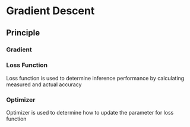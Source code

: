 # Gradient Descent

## Principle

### Gradient

### Loss Function
Loss function is used to determine inference performance by calculating measured and actual accuracy

### Optimizer
Optimizer is used to determine how to update the parameter for loss function
